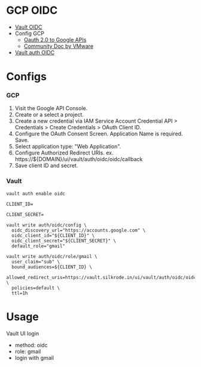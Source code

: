 GCP OIDC
===

- [Vault OIDC](https://github.com/hashicorp/vault-guides/tree/master/identity/oidc-auth#configure-google)
- Config GCP
  - [Oauth 2.0 to Google APIs](https://developers.google.com/identity/protocols/oauth2)
  - [Community Doc by VMware](https://docs.run.pivotal.io/sso/gcp/config-gcp.html)
- [Vault auth OIDC](https://www.vaultproject.io/docs/auth/jwt#configuration)

# Configs

### GCP

1. Visit the Google API Console.
1. Create or a select a project.
1. Create a new credential via IAM Service Account Credential API > Credentials > Create Credentials > OAuth Client ID.
1. Configure the OAuth Consent Screen. Application Name is required. Save.
1. Select application type: "Web Application".
1. Configure Authorized Redirect URIs. ex. https://${DOMAIN}/ui/vault/auth/oidc/oidc/callback
1. Save client ID and secret.

### Vault

```
vault auth enable oidc

CLIENT_ID=

CLIENT_SECRET=

vault write auth/oidc/config \
  oidc_discovery_url="https://accounts.google.com" \
  oidc_client_id="${CLIENT_ID}" \
  oidc_client_secret="${CLIENT_SECRET}" \
  default_role="gmail"

vault write auth/oidc/role/gmail \
  user_claim="sub" \
  bound_audiences=${CLIENT_ID} \
  allowed_redirect_uris=https://vault.silkrode.in/ui/vault/auth/oidc/oidc/callback \
  policies=default \
  ttl=1h
```

# Usage

Vault UI login
  - method: oidc
  - role: gmail
  - login with gmail
